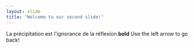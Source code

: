 ```yaml
---
layout: slide
title: "Welcome to our second slide!"
---
```

La précipitation est l'ignorance de la réflexion.**bold**
Use the left arrow to go back!
